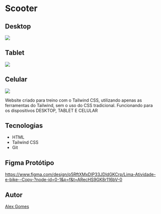 # Scooter

## Desktop
![](./img/Captura%20de%20Tela%202025-06-16%20%C3%A0s%2016.02.32.png)

## Tablet
![](./img/Captura%20de%20Tela%202025-06-16%20%C3%A0s%2016.02.05.png)

## Celular
![](./img/Captura%20de%20Tela%202025-06-16%20%C3%A0s%2016.03.11.png)

Website criado para treino com o Tailwind CSS, utilizando apenas as ferramentas do Tailwind, sem o uso do CSS tradicional.
Funcionando para os dispositivos DESKTOP, TABLET E CELULAR

## Tecnologias
* HTML
* Tailwind CSS
* Git

## Figma Protótipo
https://www.figma.com/design/p5RftXMxDlP33JDldGKCrp/Lima-Atividade-e-bike--Copy-?node-id=0-1&p=f&t=ARecHS9GK8r116bV-0

## Autor
[Alex Gomes](https://github.com/AlexGomes34)
